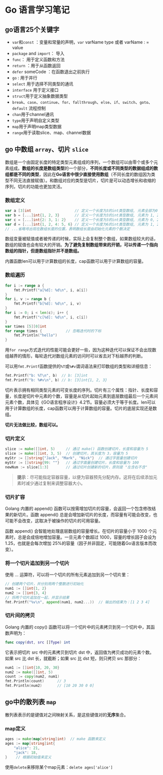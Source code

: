 # Go 语言学习笔记

## go语言25个关键字

- `var`和`const` ：变量和常量的声明，`var` varName type  或者 varName : = value
- `package` and `import`： 导入
- `func`： 用于定义函数和方法
- `return` ：用于从函数返回
- `defer` someCode ：在函数退出之前执行
- `go` : 用于并行
- `select` 用于选择不同类型的通讯
- `interface` 用于定义接口
- `struct`用于定义抽象数据类型
- `break`、`case`、`continue`、`for`、`fallthrough`、`else`、`if`、`switch`、`goto`、`default` 流程控制
- `chan`用于channel通讯
- `type`用于声明自定义类型
- `map`用于声明map类型数据
- `range`用于读取slice、map、channel数据

## go 中数组 `array`、切片 `slice`

数组是一个由固定长度的特定类型元素组成的序列，一个数组可以由零个或多个元素组成。**数组的长度是数组类型**的一个部分，**不同长度或不同类型的数据组成的数组都是不同的类型**，因此在**Go语言中很少直接使用数组**（不同长度的数组因为类型不同无法直接赋值）。和数组对应的类型是切片，切片是可以动态增长和收缩的序列，切片的功能也更加灵活。

### 数组定义

```go
var a [3]int                    // 定义一个长度为3的int类型数组, 元素全部为0
var b = [...]int{1, 2, 3}       // 定义一个长度为3的int类型数组, 元素为 1, 2, 3
var c = [...]int{2: 3, 1: 2}    // 定义一个长度为3的int类型数组, 元素为 0, 2, 3
var d = [...]int{1, 2, 4: 5, 6} // 定义一个长度为6的int类型数组, 元素为 1, 2, 0, 0, 5, 6
// ...省略号出现在数组长度的位置，表明数组长度由初始化元素的个数决定
```

数组变量被赋值或者被传递的时候，实际上会复制整个数组，如果数组较大的话，数组的赋值也会有较大的开销。**为了避免复制数组带来的开销，可以传递一个指向数组的指针，但是数组指针并不是数组。**

内置函数len可以用于计算数组的长度，cap函数可以用于计算数组的容量。

### 数组遍历

```go
for i := range a {
	fmt.Printf("a[%d]: %d\n", i, a[i])
}
for i, v := range b {
    fmt.Printf("b[%d]: %d\n", i, v)
}
for i := 0; i < len(c); i++ {
    fmt.Printf("c[%d]: %d\n", i, c[i])
}
var times [5][0]int
for range times {			// 忽略迭代时的下标
    fmt.Println("hello")
}
```

用`for range`方式迭代的性能可能会更好一些，因为这种迭代可以保证不会出现数组越界的情形，每轮迭代对数组元素的访问时可以省去对下标越界的判断。

可以用`fmt.Printf`函数提供的`%T`或`%#v`谓词语法来打印数组的类型和详细信息：

```go
fmt.Printf("b: %T\n", b)  // b: [3]int
fmt.Printf("b: %#v\n", b) // b: [3]int{1, 2, 3}
```

切片表示拥有相同类型元素的可变长度的序列。切片有三个属性：指针、长度和容量，长度是切片中元素的个数，容量是从切片起始元素到底层数组最后一个元素间元素个数，具体见《GO语言程序设计》4.2节。容量必须大于等于长度。len可以用于计算数组的长度，cap函数可以用于计算数组的容量。切片的底层实现还是数组。

**切片无法做比较，数组可以。**

### 切片定义

```go
slice := make([]int, 5)    	// 通过 make() 函数创建切片，长度和容量为 5
slice := make([]int, 3, 5)  // 创建切片，其长度为 3，容量为 5
myStr := []string{"Jack", "Mark", "Nick"}  // 通过字面量创建切片
myStr := []string{99: ""}   // 通过字面量创建切片，长度和容量为 100
newNum := slice[1:3]    	// 通过切片创建新的切片，原则是 "左含右不含"
```

> **提示**：尽可能指定容器容量，以便为容器预先分配内存。这将在后续添加元素时减少通过复制来调整容器大小。

### 切片扩容

Golang 内置的 append() 函数可以按需增加切片的容量，会返回一个包含修改结果的新切片。函数 append() 总是会增加新切片的长度，而容量有可能会改变，也可能不会改变，这取决于被操作的切片的可用容量。

函数 append() 会智能地处理底层数组的容量增长。在切片的容量小于 1000 个元素时，总是会成倍地增加容量。一旦元素个数超过 1000，容量的增长因子会设为 1.25，也就是会每次增加 25%的容量（因子并非固定，可能随着Go语言版本而改变）。

### 将一个切片追加到另一个切片

使用 … 运算符，可以将一个切片的所有元素追加到另一个切片里：

```go
// 创建两个切片，并分别用两个整数进行初始化
num1 := []int{1, 2}
num2 := []int{3, 4}
// 将两个切片追加在一起，并显示结果
fmt.Printf("%v\n", append(num1, num2...))  // 输出的结果为：[1 2 3 4]
```

### 切片间的拷贝

Golang 内置的 copy() 函数可以将一个切片中的元素拷贝到另一个切片中，其函数声明为：

```swift
func copy(dst, src []Type) int
```

它表示把切片 src 中的元素拷贝到切片 dst 中，返回值为拷贝成功的元素个数。如果 src 比 dst 长，就截断；如果 src 比 dst 短，则只拷贝 src 那部分：

```go
num1 := []int{10, 20, 30}
num2 := make([]int, 5)
count := copy(num2, num1)
fmt.Println(count)		// 3
fmt.Println(num2)		// [10 20 30 0 0]
```

## go中的散列表 `map`

散列表表示的是键值对之间映射关系，是这些键值对的**无序**集合。

### map定义

```go
ages := make(map[string]int)  // make 函数来定义
ages := map[string]int{
    "alice": 21,
    "jack": 18,
}    // 根据初始值来定义
```

使用`delete`来移除某个map元素：`delete ages['alice']`

